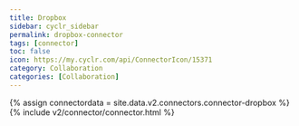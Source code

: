 ```yaml
---
title: Dropbox
sidebar: cyclr_sidebar
permalink: dropbox-connector
tags: [connector]
toc: false
icon: https://my.cyclr.com/api/ConnectorIcon/15371
category: Collaboration
categories: [Collaboration]
---
```

{% assign connectordata = site.data.v2.connectors.connector-dropbox %}
{% include v2/connector/connector.html %}	
